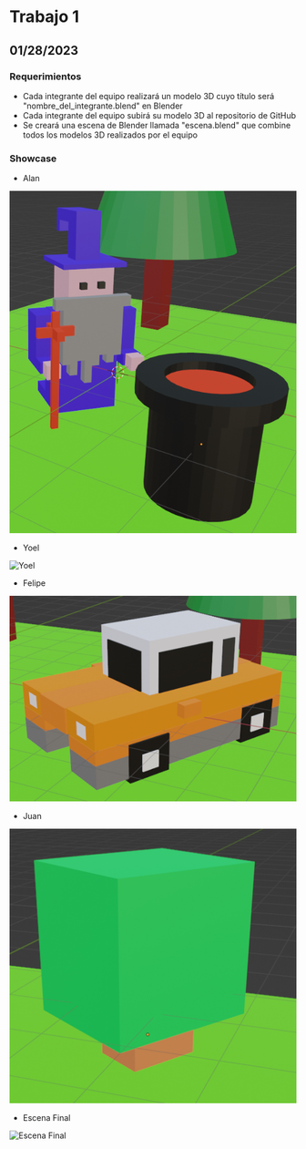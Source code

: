 # Trabajo 1

## 01/28/2023

### Requerimientos
- Cada integrante del equipo realizará un modelo 3D cuyo título será "nombre_del_integrante.blend" en Blender
- Cada integrante del equipo subirá su modelo 3D al repositorio de GitHub
- Se creará una escena de Blender llamada "escena.blend" que combine todos los modelos 3D realizados por el equipo

### Showcase
- Alan

![Alan](https://github.com/AlanRodz2/TrabajosEquipo5/blob/main/Trabajo1/img/alan.png)

- Yoel

![Yoel](/img/yoel.png)

- Felipe

![Felipe](https://github.com/AlanRodz2/TrabajosEquipo5/blob/main/Trabajo1/img/felipe.png)

- Juan

![Juan](https://github.com/AlanRodz2/TrabajosEquipo5/blob/main/Trabajo1/img/juan.png)

- Escena Final

![Escena Final](/img/juan.png)
